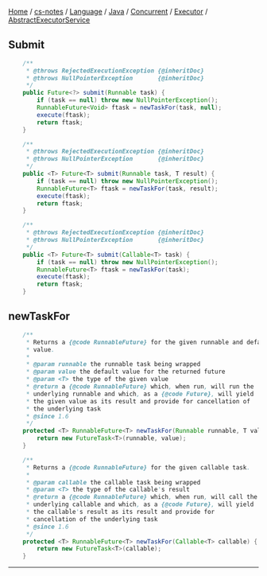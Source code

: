 [Home](https://mengxianbin.github.io) /
[cs-notes](https://mengxianbin.github.io/cs-notes/content) /
[Language](https://mengxianbin.github.io/cs-notes/content/Language) /
[Java](https://mengxianbin.github.io/cs-notes/content/Language/Java) /
[Concurrent](https://mengxianbin.github.io/cs-notes/content/Language/Java/Concurrent) /
[Executor](https://mengxianbin.github.io/cs-notes/content/Language/Java/Concurrent/Executor) /
[AbstractExecutorService](https://mengxianbin.github.io/cs-notes/content/Language/Java/Concurrent/Executor/AbstractExecutorService)

## Submit

```java
    /**
     * @throws RejectedExecutionException {@inheritDoc}
     * @throws NullPointerException       {@inheritDoc}
     */
    public Future<?> submit(Runnable task) {
        if (task == null) throw new NullPointerException();
        RunnableFuture<Void> ftask = newTaskFor(task, null);
        execute(ftask);
        return ftask;
    }
```

```java
    /**
     * @throws RejectedExecutionException {@inheritDoc}
     * @throws NullPointerException       {@inheritDoc}
     */
    public <T> Future<T> submit(Runnable task, T result) {
        if (task == null) throw new NullPointerException();
        RunnableFuture<T> ftask = newTaskFor(task, result);
        execute(ftask);
        return ftask;
    }
```

```java
    /**
     * @throws RejectedExecutionException {@inheritDoc}
     * @throws NullPointerException       {@inheritDoc}
     */
    public <T> Future<T> submit(Callable<T> task) {
        if (task == null) throw new NullPointerException();
        RunnableFuture<T> ftask = newTaskFor(task);
        execute(ftask);
        return ftask;
    }
```

## newTaskFor

```java
    /**
     * Returns a {@code RunnableFuture} for the given runnable and default
     * value.
     *
     * @param runnable the runnable task being wrapped
     * @param value the default value for the returned future
     * @param <T> the type of the given value
     * @return a {@code RunnableFuture} which, when run, will run the
     * underlying runnable and which, as a {@code Future}, will yield
     * the given value as its result and provide for cancellation of
     * the underlying task
     * @since 1.6
     */
    protected <T> RunnableFuture<T> newTaskFor(Runnable runnable, T value) {
        return new FutureTask<T>(runnable, value);
    }
```

```java
    /**
     * Returns a {@code RunnableFuture} for the given callable task.
     *
     * @param callable the callable task being wrapped
     * @param <T> the type of the callable's result
     * @return a {@code RunnableFuture} which, when run, will call the
     * underlying callable and which, as a {@code Future}, will yield
     * the callable's result as its result and provide for
     * cancellation of the underlying task
     * @since 1.6
     */
    protected <T> RunnableFuture<T> newTaskFor(Callable<T> callable) {
        return new FutureTask<T>(callable);
    }
```

---

